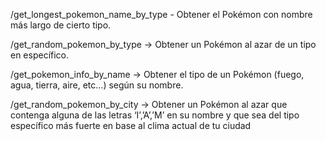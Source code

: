 /get_longest_pokemon_name_by_type - Obtener el Pokémon con nombre más largo de cierto tipo.

/get_random_pokemon_by_type -> Obtener un Pokémon al azar de un tipo en específico.

/get_pokemon_info_by_name -> Obtener el tipo de un Pokémon (fuego, agua, tierra, aire, etc…) según su nombre.

/get_random_pokemon_by_city -> Obtener un Pokémon al azar que contenga alguna de las letras ‘I’,’A’,’M’ en su nombre y que sea del tipo específico más fuerte en
base al clima actual de tu ciudad
